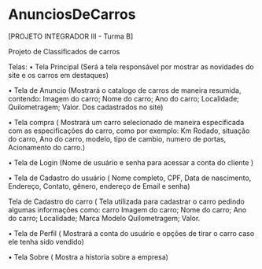 # AnunciosDeCarros

[PROJETO INTEGRADOR III - Turma B]

Projeto de Classificados de carros

 Telas:
•	Tela Principal (Será a tela responsável por mostrar as novidades do site e os carros em destaques)

•	Tela de Anuncio (Mostrará o catalogo de carros de maneira resumida,
contendo:
 Imagem do carro;
 Nome do carro;
Ano do carro;
Localidade;
Quilometragem;
Valor.
Dos cadastrados no site)

•	Tela compra ( Mostrará um carro selecionado de maneira especificada com as especificações do carro, como por exemplo: Km Rodado, situação do carro, Ano do carro, modelo, tipo de cambio, numero de portas, Acionamento do carro.)

•	Tela de Login  (Nome de usuário  e senha para acessar a conta do cliente )

•	Tela de Cadastro do usuário ( Nome completo, CPF, Data de nascimento, Endereço, Contato, gênero, endereço de Email e senha)

Tela de Cadastro do carro (  Tela utilizada para cadastrar o carro pedindo algumas informações como: carro Imagem do carro;
 Nome do carro;
Ano do carro;
Localidade;
Marca
Modelo
Quilometragem;
Valor.

•	Tela de Perfil (  Mostrará a conta do usuário e opções de tirar o carro caso ele tenha sido vendido)

•	Tela Sobre (  Mostra a historia sobre a empresa)

